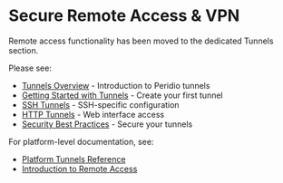 # Secure Remote Access & VPN

Remote access functionality has been moved to the dedicated Tunnels section.

Please see:

- [Tunnels Overview](/tunnels/overview) - Introduction to Peridio tunnels
- [Getting Started with Tunnels](/tunnels/getting-started) - Create your first tunnel
- [SSH Tunnels](/tunnels/ssh-tunnels) - SSH-specific configuration
- [HTTP Tunnels](/tunnels/http-tunnels) - Web interface access
- [Security Best Practices](/tunnels/security) - Secure your tunnels

For platform-level documentation, see:

- [Platform Tunnels Reference](/platform/reference/tunnels)
- [Introduction to Remote Access](/platform/guides/remote-access-overview)
